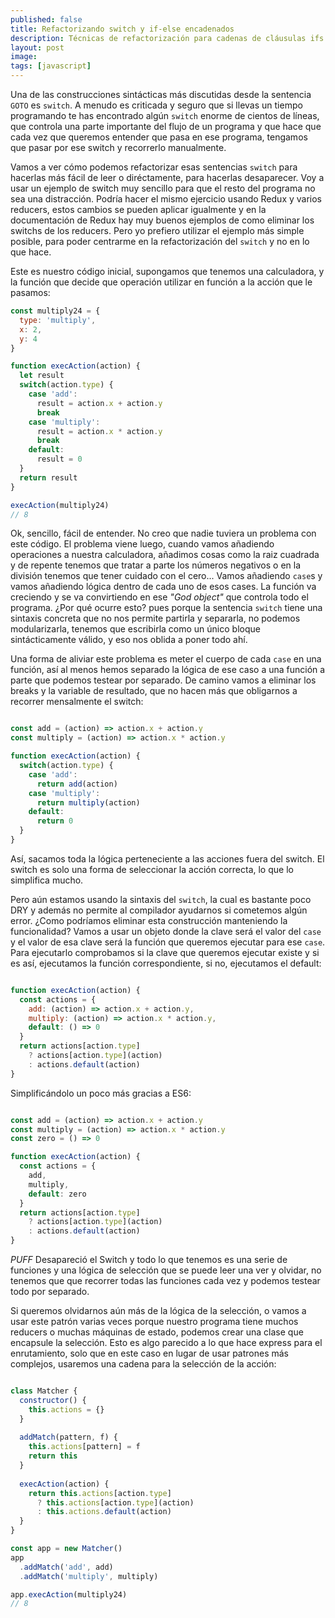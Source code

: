 ```yaml
---
published: false
title: Refactorizando switch y if-else encadenados
description: Técnicas de refactorización para cadenas de cláusulas ifs y switch
layout: post
image: 
tags: [javascript]
---
```


Una de las construcciones sintácticas más discutidas desde la sentencia `GOTO` es `switch`. A menudo es criticada y seguro que si llevas un tiempo programando te has encontrado algún `switch` enorme de cientos de líneas, que controla una parte importante del flujo de un programa y que hace que cada vez que queremos entender que pasa en ese programa, tengamos que pasar por ese switch y recorrerlo manualmente.

Vamos a ver cómo podemos refactorizar esas sentencias `switch` para hacerlas más fácil de leer o diréctamente, para hacerlas desaparecer. Voy a usar un ejemplo de switch muy sencillo para que el resto del programa no sea una distracción. Podría hacer el mismo ejercicio usando Redux y varios reducers, estos cambios se pueden aplicar igualmente y en la documentación de Redux hay muy buenos ejemplos de como eliminar los switchs de los reducers. Pero yo prefiero utilizar el ejemplo más simple posible, para poder centrarme en la refactorización del `switch` y no en lo que hace.

Este es nuestro código inicial, supongamos que tenemos una calculadora, y la función que decide que operación utilizar en función a la acción que le pasamos:

```javascript
const multiply24 = {
  type: 'multiply',
  x: 2,
  y: 4
}

function execAction(action) {
  let result
  switch(action.type) {
    case 'add': 
      result = action.x + action.y
      break
    case 'multiply': 
      result = action.x * action.y
      break
    default:
      result = 0
  }
  return result
}

execAction(multiply24)
// 8
```

Ok, sencillo, fácil de entender. No creo que nadie tuviera un problema con este código. El problema viene luego, cuando vamos añadiendo operaciones a nuestra calculadora, añadimos cosas como la raiz cuadrada y de repente tenemos que tratar a parte los números negativos o en la división tenemos que tener cuidado con el cero... Vamos añadiendo `case`s y vamos añadiendo lógica dentro de cada uno de esos cases. La función va creciendo y se va convirtiendo en ese _"God object"_ que controla todo el programa. ¿Por qué ocurre esto? pues porque la sentencia `switch` tiene una sintaxis concreta que no nos permite partirla y separarla, no podemos modularizarla, tenemos que escribirla como un único bloque sintácticamente válido, y eso nos oblida a poner todo ahí.

Una forma de aliviar este problema es meter el cuerpo de cada `case` en una función, así al menos hemos separado la lógica de ese caso a una función a parte que podemos testear por separado. De camino vamos a eliminar los breaks y la variable de resultado, que no hacen más que obligarnos a recorrer mensalmente el switch:


```javascript

const add = (action) => action.x + action.y
const multiply = (action) => action.x * action.y

function execAction(action) {
  switch(action.type) {
    case 'add': 
      return add(action)
    case 'multiply': 
      return multiply(action)
    default:
      return 0
  }
}

```

Así, sacamos toda la lógica perteneciente a las acciones fuera del switch. El switch es solo una forma de seleccionar la acción correcta, lo que lo simplifica mucho.

Pero aún estamos usando la sintaxis del `switch`, la cual es bastante poco DRY y además no permite al compilador ayudarnos si cometemos algún error. ¿Como podríamos eliminar esta construcción manteniendo la funcionalidad? Vamos a usar un objeto donde la clave será el valor del `case` y el valor de esa clave será la función que queremos ejecutar para ese `case`. Para ejecutarlo comprobamos si la clave que queremos ejecutar existe y si es así, ejecutamos la función correspondiente, si no, ejecutamos el default:

```javascript

function execAction(action) {
  const actions = {
    add: (action) => action.x + action.y,
    multiply: (action) => action.x * action.y,
    default: () => 0
  }
  return actions[action.type] 
    ? actions[action.type](action) 
    : actions.default(action)
}

```

Simplificándolo un poco más gracias a ES6:

```javascript

const add = (action) => action.x + action.y
const multiply = (action) => action.x * action.y
const zero = () => 0

function execAction(action) {
  const actions = {
    add,
    multiply,
    default: zero
  }
  return actions[action.type] 
    ? actions[action.type](action) 
    : actions.default(action)
}

```

*PUFF* Desapareció el Switch y todo lo que tenemos es una serie de funciones y una lógica de selección que se puede leer una ver y olvidar, no tenemos que que recorrer todas las funciones cada vez y podemos testear todo por separado.

Si queremos olvidarnos aún más de la lógica de la selección, o vamos a usar este patrón varias veces porque nuestro programa tiene muchos reducers o muchas máquinas de estado, podemos crear una clase que encapsule la selección. Esto es algo parecido a lo que hace express para el enrutamiento, solo que en este caso en lugar de usar patrones más complejos, usaremos una cadena para la selección de la acción:

```javascript

class Matcher {
  constructor() {
    this.actions = {}
  }
  
  addMatch(pattern, f) {
    this.actions[pattern] = f
    return this
  }
  
  execAction(action) {
    return this.actions[action.type] 
      ? this.actions[action.type](action) 
      : this.actions.default(action)
  }
}

const app = new Matcher()
app
  .addMatch('add', add)
  .addMatch('multiply', multiply)

app.execAction(multiply24)
// 8

```

